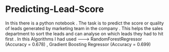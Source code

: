 # Predicting-Lead-Score
In this there is a python notebook . The task is to predict the score or quality of leads generated by marketing team in the company . This helps the sales department to sort the leads and can analyse on which leads they had to hit first . In this Algorithms  I had used ---> RandomForestRegressor (Accuracy = 0.678)  , Gradient Boosting Regressor (Accuracy = 0.699)
